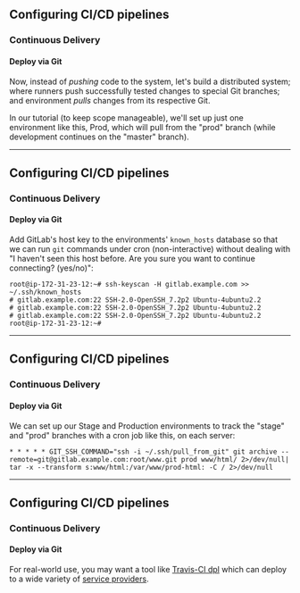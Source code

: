 ## Configuring CI/CD pipelines
### Continuous Delivery
#### Deploy via Git

Now, instead of _pushing_ code to the system, let's build
a distributed system; where runners push successfully
tested changes to special Git branches; and environment
_pulls_ changes from its respective Git.

In our tutorial (to keep scope manageable), we'll set up
just one environment like this, Prod, which will pull
from the "prod" branch (while development continues on
the "master" branch).

---
## Configuring CI/CD pipelines
### Continuous Delivery
#### Deploy via Git

Add GitLab's host key to the environments' `known_hosts` database so that we can run `git` commands under cron (non-interactive) without dealing with "I haven't seen this host before. Are you sure you want to continue connecting? (yes/no)":
```
root@ip-172-31-23-12:~# ssh-keyscan -H gitlab.example.com >> ~/.ssh/known_hosts
# gitlab.example.com:22 SSH-2.0-OpenSSH_7.2p2 Ubuntu-4ubuntu2.2
# gitlab.example.com:22 SSH-2.0-OpenSSH_7.2p2 Ubuntu-4ubuntu2.2
# gitlab.example.com:22 SSH-2.0-OpenSSH_7.2p2 Ubuntu-4ubuntu2.2
root@ip-172-31-23-12:~#
```

---

## Configuring CI/CD pipelines
### Continuous Delivery
#### Deploy via Git

We can set up our Stage and Production environments to track the "stage" and "prod" branches with a cron job like this, on each server:


```
* * * * * GIT_SSH_COMMAND="ssh -i ~/.ssh/pull_from_git" git archive --remote=git@gitlab.example.com:root/www.git prod www/html/ 2>/dev/null| tar -x --transform s:www/html:/var/www/prod-html: -C / 2>/dev/null
```

---
## Configuring CI/CD pipelines
### Continuous Delivery
#### Deploy via Git

For real-world use, you may want a tool like [Travis-CI dpl](https://docs.gitlab.com/ce/ci/examples/deployment/README.html) 
which can deploy to a wide variety of [service providers](https://github.com/travis-ci/dpl#supported-providers). 

